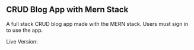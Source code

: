 ## CRUD Blog App with Mern Stack

A full stack CRUD blog app made with the MERN stack.
Users must sign in to use the app.

Live Version:
